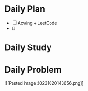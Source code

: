 # Daily Plan
- [ ] Acwing + LeetCode
- [ ] 
# Daily Study
# Daily Problem
![[Pasted image 20231020143656.png]]
